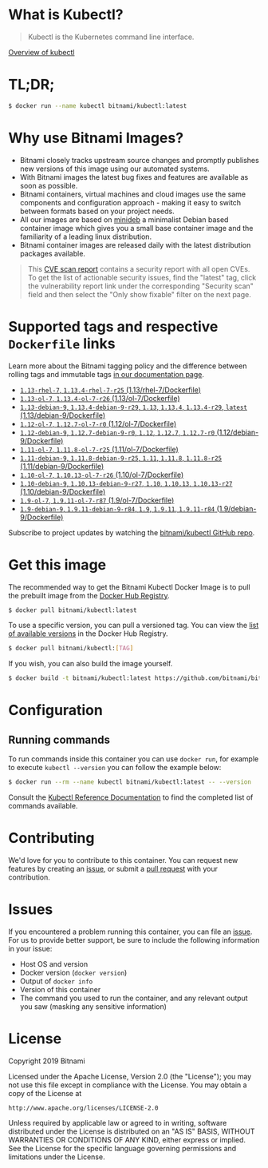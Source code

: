 
# What is Kubectl?

> Kubectl is the Kubernetes command line interface.

[Overview of kubectl](https://kubernetes.io/docs/reference/kubectl/overview/)

# TL;DR;

```bash
$ docker run --name kubectl bitnami/kubectl:latest
```

# Why use Bitnami Images?

* Bitnami closely tracks upstream source changes and promptly publishes new versions of this image using our automated systems.
* With Bitnami images the latest bug fixes and features are available as soon as possible.
* Bitnami containers, virtual machines and cloud images use the same components and configuration approach - making it easy to switch between formats based on your project needs.
* All our images are based on [minideb](https://github.com/bitnami/minideb) a minimalist Debian based container image which gives you a small base container image and the familiarity of a leading linux distribution.
* Bitnami container images are released daily with the latest distribution packages available.


> This [CVE scan report](https://quay.io/repository/bitnami/kubectl?tab=tags) contains a security report with all open CVEs. To get the list of actionable security issues, find the "latest" tag, click the vulnerability report link under the corresponding "Security scan" field and then select the "Only show fixable" filter on the next page.

# Supported tags and respective `Dockerfile` links

Learn more about the Bitnami tagging policy and the difference between rolling tags and immutable tags [in our documentation page](https://docs.bitnami.com/containers/how-to/understand-rolling-tags-containers/).


* [`1.13-rhel-7`, `1.13.4-rhel-7-r25` (1.13/rhel-7/Dockerfile)](https://github.com/bitnami/bitnami-docker-kubectl/blob/1.13.4-rhel-7-r25/1.13/rhel-7/Dockerfile)
* [`1.13-ol-7`, `1.13.4-ol-7-r26` (1.13/ol-7/Dockerfile)](https://github.com/bitnami/bitnami-docker-kubectl/blob/1.13.4-ol-7-r26/1.13/ol-7/Dockerfile)
* [`1.13-debian-9`, `1.13.4-debian-9-r29`, `1.13`, `1.13.4`, `1.13.4-r29`, `latest` (1.13/debian-9/Dockerfile)](https://github.com/bitnami/bitnami-docker-kubectl/blob/1.13.4-debian-9-r29/1.13/debian-9/Dockerfile)
* [`1.12-ol-7`, `1.12.7-ol-7-r0` (1.12/ol-7/Dockerfile)](https://github.com/bitnami/bitnami-docker-kubectl/blob/1.12.7-ol-7-r0/1.12/ol-7/Dockerfile)
* [`1.12-debian-9`, `1.12.7-debian-9-r0`, `1.12`, `1.12.7`, `1.12.7-r0` (1.12/debian-9/Dockerfile)](https://github.com/bitnami/bitnami-docker-kubectl/blob/1.12.7-debian-9-r0/1.12/debian-9/Dockerfile)
* [`1.11-ol-7`, `1.11.8-ol-7-r25` (1.11/ol-7/Dockerfile)](https://github.com/bitnami/bitnami-docker-kubectl/blob/1.11.8-ol-7-r25/1.11/ol-7/Dockerfile)
* [`1.11-debian-9`, `1.11.8-debian-9-r25`, `1.11`, `1.11.8`, `1.11.8-r25` (1.11/debian-9/Dockerfile)](https://github.com/bitnami/bitnami-docker-kubectl/blob/1.11.8-debian-9-r25/1.11/debian-9/Dockerfile)
* [`1.10-ol-7`, `1.10.13-ol-7-r26` (1.10/ol-7/Dockerfile)](https://github.com/bitnami/bitnami-docker-kubectl/blob/1.10.13-ol-7-r26/1.10/ol-7/Dockerfile)
* [`1.10-debian-9`, `1.10.13-debian-9-r27`, `1.10`, `1.10.13`, `1.10.13-r27` (1.10/debian-9/Dockerfile)](https://github.com/bitnami/bitnami-docker-kubectl/blob/1.10.13-debian-9-r27/1.10/debian-9/Dockerfile)
* [`1.9-ol-7`, `1.9.11-ol-7-r87` (1.9/ol-7/Dockerfile)](https://github.com/bitnami/bitnami-docker-kubectl/blob/1.9.11-ol-7-r87/1.9/ol-7/Dockerfile)
* [`1.9-debian-9`, `1.9.11-debian-9-r84`, `1.9`, `1.9.11`, `1.9.11-r84` (1.9/debian-9/Dockerfile)](https://github.com/bitnami/bitnami-docker-kubectl/blob/1.9.11-debian-9-r84/1.9/debian-9/Dockerfile)

Subscribe to project updates by watching the [bitnami/kubectl GitHub repo](https://github.com/bitnami/bitnami-docker-kubectl).

# Get this image

The recommended way to get the Bitnami Kubectl Docker Image is to pull the prebuilt image from the [Docker Hub Registry](https://hub.docker.com/r/bitnami/kubectl).

```bash
$ docker pull bitnami/kubectl:latest
```

To use a specific version, you can pull a versioned tag. You can view the [list of available versions](https://hub.docker.com/r/bitnami/kubectl/tags/) in the Docker Hub Registry.

```bash
$ docker pull bitnami/kubectl:[TAG]
```

If you wish, you can also build the image yourself.

```bash
$ docker build -t bitnami/kubectl:latest https://github.com/bitnami/bitnami-docker-kubectl.git
```

# Configuration

## Running commands

To run commands inside this container you can use `docker run`, for example to execute `kubectl --version` you can follow the example below:

```bash
$ docker run --rm --name kubectl bitnami/kubectl:latest -- --version
```

Consult the [Kubectl Reference Documentation](https://kubernetes.io/docs/reference/generated/kubectl/kubectl-commands) to find the completed list of commands available.

# Contributing

We'd love for you to contribute to this container. You can request new features by creating an [issue](https://github.com/bitnami/bitnami-docker-kubectl/issues), or submit a [pull request](https://github.com/bitnami/bitnami-docker-kubectl/pulls) with your contribution.

# Issues

If you encountered a problem running this container, you can file an [issue](https://github.com/bitnami/bitnami-docker-kubectl/issues). For us to provide better support, be sure to include the following information in your issue:

- Host OS and version
- Docker version (`docker version`)
- Output of `docker info`
- Version of this container
- The command you used to run the container, and any relevant output you saw (masking any sensitive information)

# License

Copyright 2019 Bitnami

Licensed under the Apache License, Version 2.0 (the "License");
you may not use this file except in compliance with the License.
You may obtain a copy of the License at

    http://www.apache.org/licenses/LICENSE-2.0

Unless required by applicable law or agreed to in writing, software
distributed under the License is distributed on an "AS IS" BASIS,
WITHOUT WARRANTIES OR CONDITIONS OF ANY KIND, either express or implied.
See the License for the specific language governing permissions and
limitations under the License.
